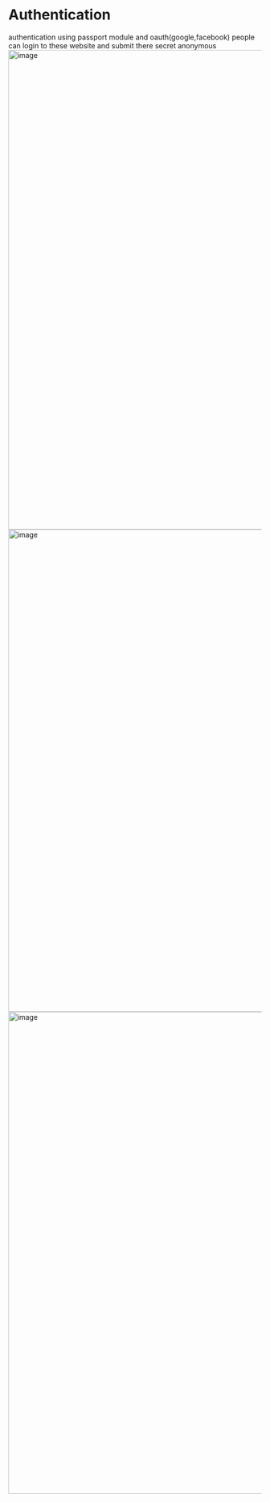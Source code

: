 # Authentication

authentication using passport module and oauth(google,facebook)
people can login to these website and submit there secret anonymous
<img width="953" alt="image" src="https://user-images.githubusercontent.com/64357406/179667562-d7f4d9dd-92d7-4b92-80bc-78dea3b222d7.png">
<img width="959" alt="image" src="https://user-images.githubusercontent.com/64357406/179667590-c829b0de-adc1-4e5b-93d5-27492b1894e5.png">
<img width="958" alt="image" src="https://user-images.githubusercontent.com/64357406/179667799-a04b8da0-a2d2-499e-a3b5-3a37a31a0b31.png">
